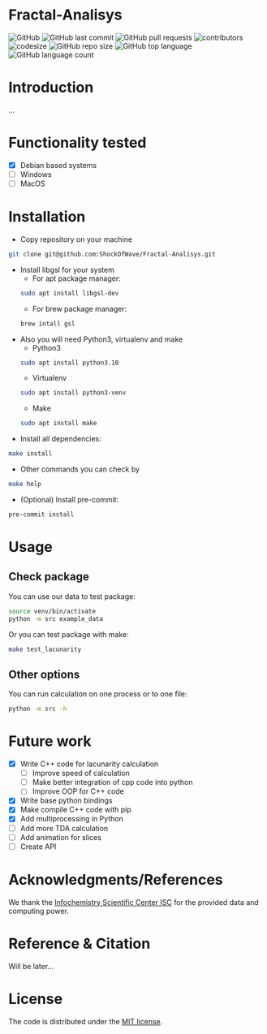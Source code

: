 # Fractal-Analisys

![GitHub](https://img.shields.io/github/license/ShockOfWave/Fractal-Analisys)
![GitHub last commit](https://img.shields.io/github/last-commit/ShockOfWave/Fractal-Analisys)
![GitHub pull requests](https://img.shields.io/github/issues-pr/ShockOfWave/Fractal-Analisys)
![contributors](https://img.shields.io/github/contributors/ShockOfWave/Fractal-Analisys) 
![codesize](https://img.shields.io/github/languages/code-size/ShockOfWave/Fractal-Analisys)
![GitHub repo size](https://img.shields.io/github/repo-size/ShockOfWave/Fractal-Analisys)
![GitHub top language](https://img.shields.io/github/languages/top/ShockOfWave/Fractal-Analisys)
![GitHub language count](https://img.shields.io/github/languages/count/ShockOfWave/Fractal-Analisys)



# Introduction

...

# Functionality tested

- [x] Debian based systems
- [ ] Windows
- [ ] MacOS

# Installation

* Copy repository on your machine
```bash
git clone git@github.com:ShockOfWave/Fractal-Analisys.git
```
* Install libgsl for your system
    * For apt package manager:
    ```bash
    sudo apt install libgsl-dev
    ```
    * For brew package manager:
    ```bash 
    brew intall gsl
    ```
* Also you will need Python3, virtualenv and make
    * Python3
    ```bash
    sudo apt install python3.10
    ```
    * Virtualenv
    ```bash
    sudo apt install python3-venv
    ```
    * Make
    ```bash
    sudo apt install make
    ```
* Install all dependencies:
```bash
make install
```
* Other commands you can check by
```bash
make help
```

* (Optional) Install pre-commit:
```bash
pre-commit install
```


# Usage

## Check package
You can use our data to test package:
```bash
source venv/bin/activate
python -m src example_data
```

Or you can test package with make:
```bash
make test_lacunarity
```

## Other options

You can run calculation on one process or to one file:
```bash
python -m src -h
```

# Future work
- [x] Write C++ code for lacunarity calculation
  - [ ] Improve speed of calculation
  - [ ] Make better integration of cpp code into python
  - [ ] Improve OOP for C++ code
- [x] Write base python bindings
- [x] Make compile C++ code with pip
- [x] Add multiprocessing in Python
- [ ] Add more TDA calculation
- [ ] Add animation for slices
- [ ] Create API

# Acknowledgments/References
We thank the [Infochemistry Scientific Center ISC](https://infochemistry.ru) for the provided data and computing power.

# Reference & Citation

Will be later...

# License
The code is distributed under the [MIT license](https://opensource.org/license/mit/).
